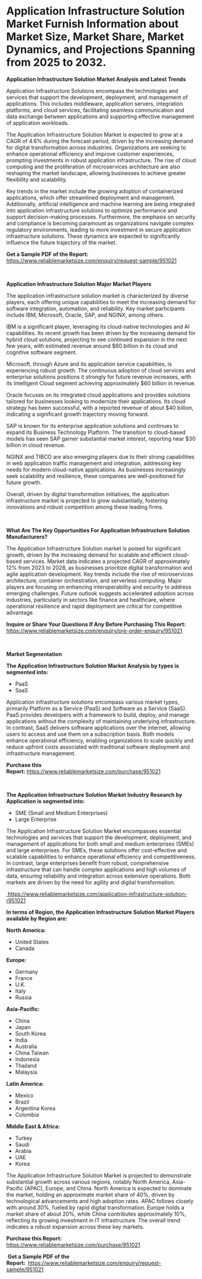 <p><h1>Application Infrastructure Solution Market Furnish Information about Market Size, Market Share, Market Dynamics, and Projections Spanning from 2025 to 2032.</h1></p><p><strong>Application Infrastructure Solution Market Analysis and Latest Trends</strong></p>
<p><p>Application Infrastructure Solutions encompass the technologies and services that support the development, deployment, and management of applications. This includes middleware, application servers, integration platforms, and cloud services, facilitating seamless communication and data exchange between applications and supporting effective management of application workloads.</p><p>The Application Infrastructure Solution Market is expected to grow at a CAGR of 4.6% during the forecast period, driven by the increasing demand for digital transformation across industries. Organizations are seeking to enhance operational efficiency and improve customer experiences, prompting investments in robust application infrastructure. The rise of cloud computing and the proliferation of microservices architecture are also reshaping the market landscape, allowing businesses to achieve greater flexibility and scalability.</p><p>Key trends in the market include the growing adoption of containerized applications, which offer streamlined deployment and management. Additionally, artificial intelligence and machine learning are being integrated into application infrastructure solutions to optimize performance and support decision-making processes. Furthermore, the emphasis on security and compliance is becoming paramount as organizations navigate complex regulatory environments, leading to more investment in secure application infrastructure solutions. These dynamics are expected to significantly influence the future trajectory of the market.</p></p>
<p><strong>Get a Sample PDF of the Report:&nbsp;</strong> <a href="https://www.reliablemarketsize.com/enquiry/request-sample/951021?utm_campaign=3560&utm_medium=2&utm_source=Github&utm_content=ia&utm_term=19042025&utm_id=application-infrastructure-solution">https://www.reliablemarketsize.com/enquiry/request-sample/951021</a></p>
<p>&nbsp;</p>
<p><strong>Application Infrastructure Solution Major Market Players</strong></p>
<p><p>The application infrastructure solution market is characterized by diverse players, each offering unique capabilities to meet the increasing demand for software integration, automation, and reliability. Key market participants include IBM, Microsoft, Oracle, SAP, and NGINX, among others.</p><p>IBM is a significant player, leveraging its cloud-native technologies and AI capabilities. Its recent growth has been driven by the increasing demand for hybrid cloud solutions, projecting to see continued expansion in the next few years, with estimated revenue around $60 billion in its cloud and cognitive software segment.</p><p>Microsoft, through Azure and its application service capabilities, is experiencing robust growth. The continuous adoption of cloud services and enterprise solutions positions it strongly for future revenue increases, with its Intelligent Cloud segment achieving approximately $60 billion in revenue.</p><p>Oracle focuses on its integrated cloud applications and provides solutions tailored for businesses looking to modernize their applications. Its cloud strategy has been successful, with a reported revenue of about $40 billion, indicating a significant growth trajectory moving forward.</p><p>SAP is known for its enterprise application solutions and continues to expand its Business Technology Platform. The transition to cloud-based models has seen SAP garner substantial market interest, reporting near $30 billion in cloud revenue.</p><p>NGINX and TIBCO are also emerging players due to their strong capabilities in web application traffic management and integration, addressing key needs for modern cloud-native applications. As businesses increasingly seek scalability and resilience, these companies are well-positioned for future growth.</p><p>Overall, driven by digital transformation initiatives, the application infrastructure market is projected to grow substantially, fostering innovations and robust competition among these leading firms.</p></p>
<p>&nbsp;</p>
<p><strong>What Are The Key Opportunities For Application Infrastructure Solution Manufacturers?</strong></p>
<p><p>The Application Infrastructure Solution market is poised for significant growth, driven by the increasing demand for scalable and efficient cloud-based services. Market data indicates a projected CAGR of approximately 12% from 2023 to 2028, as businesses prioritize digital transformation and agile application development. Key trends include the rise of microservices architecture, container orchestration, and serverless computing. Major players are focusing on enhancing interoperability and security to address emerging challenges. Future outlook suggests accelerated adoption across industries, particularly in sectors like finance and healthcare, where operational resilience and rapid deployment are critical for competitive advantage.</p></p>
<p><strong>Inquire or Share Your Questions If Any Before Purchasing This Report:</strong> <a href="https://www.reliablemarketsize.com/enquiry/pre-order-enquiry/951021?utm_campaign=3560&utm_medium=2&utm_source=Github&utm_content=ia&utm_term=19042025&utm_id=application-infrastructure-solution">https://www.reliablemarketsize.com/enquiry/pre-order-enquiry/951021</a></p>
<p>&nbsp;</p>
<p><strong>Market Segmentation</strong></p>
<p><strong>The Application Infrastructure Solution Market Analysis by types is segmented into:</strong></p>
<p><ul><li>PaaS</li><li>SaaS</li></ul></p>
<p><p>Application infrastructure solutions encompass various market types, primarily Platform as a Service (PaaS) and Software as a Service (SaaS). PaaS provides developers with a framework to build, deploy, and manage applications without the complexity of maintaining underlying infrastructure. In contrast, SaaS delivers software applications over the internet, allowing users to access and use them on a subscription basis. Both models enhance operational efficiency, enabling organizations to scale quickly and reduce upfront costs associated with traditional software deployment and infrastructure management.</p></p>
<p><strong>Purchase this Report:&nbsp;</strong><a href="https://www.reliablemarketsize.com/purchase/951021?utm_campaign=3560&utm_medium=2&utm_source=Github&utm_content=ia&utm_term=19042025&utm_id=application-infrastructure-solution">https://www.reliablemarketsize.com/purchase/951021</a></p>
<p>&nbsp;</p>
<p><strong>The Application Infrastructure Solution Market Industry Research by Application is segmented into:</strong></p>
<p><ul><li>SME (Small and Medium Enterprises)</li><li>Large Enterprise</li></ul></p>
<p><p>The Application Infrastructure Solution Market encompasses essential technologies and services that support the development, deployment, and management of applications for both small and medium enterprises (SMEs) and large enterprises. For SMEs, these solutions offer cost-effective and scalable capabilities to enhance operational efficiency and competitiveness. In contrast, large enterprises benefit from robust, comprehensive infrastructure that can handle complex applications and high volumes of data, ensuring reliability and integration across extensive operations. Both markets are driven by the need for agility and digital transformation.</p></p>
<p><a href="https://www.reliablemarketsize.com/application-infrastructure-solution-r951021?utm_campaign=3560&utm_medium=2&utm_source=Github&utm_content=ia&utm_term=19042025&utm_id=application-infrastructure-solution">&nbsp;https://www.reliablemarketsize.com/application-infrastructure-solution-r951021</a></p>
<p><strong>In terms of Region, the Application Infrastructure Solution Market Players available by Region are:</strong></p>
<p>
    <p> <strong> North America: </strong>
        <ul>
            <li>United States</li>
            <li>Canada</li>
        </ul>
        </p> 
    <p> <strong> Europe: </strong>
        <ul>
            <li>Germany</li>
            <li>France</li>
            <li>U.K.</li>
            <li>Italy</li>
            <li>Russia</li>
        </ul>
        </p> 
    <p> <strong> Asia-Pacific: </strong>
        <ul>
            <li>China</li>
            <li>Japan</li>
            <li>South Korea</li>
            <li>India</li>
            <li>Australia</li>
            <li>China Taiwan</li>
            <li>Indonesia</li>
            <li>Thailand</li>
            <li>Malaysia</li>
        </ul>
        </p> 
    <p> <strong> Latin America: </strong>
        <ul>
            <li>Mexico</li>
            <li>Brazil</li>
            <li>Argentina Korea</li>
            <li>Colombia</li>
        </ul>
        </p> 
    <p> <strong> Middle East & Africa: </strong>
        <ul>
            <li>Turkey</li>
            <li>Saudi</li>
            <li>Arabia</li>
            <li>UAE</li>
            <li>Korea</li>
        </ul>
    </p>
    </p>
<p><p>The Application Infrastructure Solution Market is projected to demonstrate substantial growth across various regions, notably North America, Asia-Pacific (APAC), Europe, and China. North America is expected to dominate the market, holding an approximate market share of 40%, driven by technological advancements and high adoption rates. APAC follows closely with around 30%, fueled by rapid digital transformation. Europe holds a market share of about 20%, while China contributes approximately 10%, reflecting its growing investment in IT infrastructure. The overall trend indicates a robust expansion across these key markets.</p></p>
<p><strong>Purchase this Report: </strong><a href="https://www.reliablemarketsize.com/purchase/951021?utm_campaign=3560&utm_medium=2&utm_source=Github&utm_content=ia&utm_term=19042025&utm_id=application-infrastructure-solution">https://www.reliablemarketsize.com/purchase/951021</a></p>
<p>&nbsp;<strong>Get a Sample PDF of the Report:&nbsp;&nbsp;</strong><a href="https://www.reliablemarketsize.com/enquiry/request-sample/951021?utm_campaign=3560&utm_medium=2&utm_source=Github&utm_content=ia&utm_term=19042025&utm_id=application-infrastructure-solution">https://www.reliablemarketsize.com/enquiry/request-sample/951021</a></p>
<p><strong></strong></p>
<p><p></p><p></p><p></p></p>